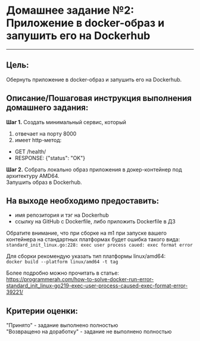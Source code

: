 # Домашнее задание №2: Приложение в docker-образ и запушить его на Dockerhub

---

## Цель:
Обернуть приложение в docker-образ и запушить его на Dockerhub.

## Описание/Пошаговая инструкция выполнения домашнего задания:
**Шаг 1.** Создать минимальный сервис, который 
1. отвечает на порту 8000
2. имеет http-метод: 
- GET /health/ 
- RESPONSE: {"status": "OK"}

**Шаг 2.** Собрать локально образ приложения в докер-контейнер под архитектуру AMD64.  
Запушить образ в Dockerhub.

## На выходе необходимо предоставить:
- имя репозитория и тэг на Dockerhub
- ссылку на GitHub с Dockerfile, либо приложить Dockerfile в ДЗ

Обратите внимание, что при сборке на m1 при запуске вашего контейнера на стандартных платформах будет ошибка такого вида:  
`standard_init_linux.go:228: exec user process caued: exec format error`

Для сборки рекомендую указать тип платформы linux/amd64:  
`docker build --platform linux/amd64 -t tag`

Более подробно можно прочитать в статье:   
https://programmerah.com/how-to-solve-docker-run-error-standard_init_linux-go219-exec-user-process-caused-exec-format-error-39221/

## Критерии оценки:  
"Принято" - задание выполнено полностью   
"Возвращено на доработку" - задание не выполнено полностью   